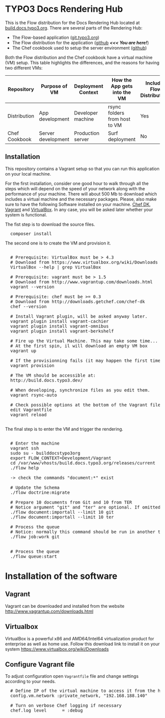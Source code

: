 TYPO3 Docs Rendering Hub
========================

This is the Flow distribution for the Docs Rendering Hub located at [build.docs.typo3.org](http://build.docs.typo3.org).
There are several parts of the Rendering Hub:

* The Flow-based application ([git.typo3.org](https://git.typo3.org/Packages/TYPO3.Docs.git))
* The Flow distribution for the application ([github](https://github.com/TYPO3-infrastructure/build.docs.typo3.org) ***<<< You are here!***)
* The Chef cookbook used to setup the server environment ([github](https://github.com/TYPO3-cookbooks/site-builddocstypo3org))

Both the Flow distribution and the Chef cookbook have a virtual machine (VM) setup. This table highlights the differences, and the reasons for having two different VMs:

| Repository    | Purpose of VM      | Deployment Context | How the App gets into the VM  | Includes Flow Distribution? | Also Includes: |
|---------------|--------------------|--------------------|-------------------------------|-----------------------------|----------------|
| Distribution  | App development    | Developer machine  | rsync folders from host to VM | Yes                         | Rabbitmq       |
| Chef Cookbook | Server development | Production server  | Surf deployment               | No                          |                |

Installation
------------

This repository contains a Vagrant setup so that you can run this application on your local machine.

For the first installation, consider one good hour to walk through all the steps which will depend on the speed of your network along with the performance of your machine.
There will about 500 Mb to download which includes a virtual machine and the necessary packages. Please, also make sure to have the following Software installed on your machine. [Chef DK](http://downloads.getchef.com/chef-dk/), [Vagrant](https://www.vagrantup.com/) and [VirtualBox](https://www.virtualbox.org/). In any case, you will be asked later whether your system is functional.

The fist step is to download the source files.

<pre>
  composer install
</pre>

The second one is to create the VM and provision it.

<pre>

  # Prerequisite: VirtualBox must be > 4.3
  # Download from https://www.virtualbox.org/wiki/Downloads
  VirtualBox --help | grep VirtualBox

  # Prerequisite: vagrant must be > 1.5
  # Download from http://www.vagrantup.com/downloads.html
  vagrant --version

  # Prerequisite: chef must be >= 0.3
  # Download from http://downloads.getchef.com/chef-dk
  chef --version

  # Install Vagrant plugin, will be asked anyway later.
  vagrant plugin install vagrant-cachier
  vagrant plugin install vagrant-omnibus
  vagrant plugin install vagrant-berkshelf

  # Fire up the Virtual Machine. This may take some time...
  # At the first spin, il will download an empty VM box
  vagrant up

  # If the provisionning fails (it may happen the first time), just relaunch the process:
  vagrant provision

  # The VM should be accessible at:
  http://build.docs.typo3.dev/

  # When developing, synchronize files as you edit them.
  vagrant rsync-auto

  # Check possible options at the bottom of the Vagrant file and re-provision the VM.
  edit Vagrantfile
  vagrant reload

</pre>

The final step is to enter the VM and trigger the rendering.

<pre>

  # Enter the machine
  vagrant ssh
  sudo su - builddocstypo3org
  export FLOW_CONTEXT=Development/Vagrant
  cd /var/www/vhosts/build.docs.typo3.org/releases/current
  ./flow help

  -> check the commands "document:*" exist

  # Update the Schema
  ./flow doctrine:migrate

  # Prepare 10 documents from Git and 10 from TER
  # Notice argument "git" and "ter" are optional. If omitted, both TER and Git will be assumed
  ./flow document:importall --limit 10 git
  ./flow document:importall --limit 10 ter

  # Process the queue
  # Notice: normally this command should be run in another terminal within a screen
  ./flow job:work git


  # Process the queue
  ./flow queue:start
</pre>

Installation of the software
============================

Vagrant
-------

Vagrant can be downloaded and installed from the website http://www.vagrantup.com/downloads.html

Virtualbox
----------

VirtualBox is a powerful x86 and AMD64/Intel64 virtualization product for enterprise as well as home use.
Follow this download link to install it on your system https://www.virtualbox.org/wiki/Downloads

Configure Vagrant file
----------------------

To adjust configuration open ``Vagrantfile`` file and change settings according to your needs.

<pre>
  # Define IP of the virtual machine to access it from the host
  config.vm.network :private_network, "192.168.188.140"

  # Turn on verbose Chef logging if necessary
  chef.log_level      = :debug
</pre>
